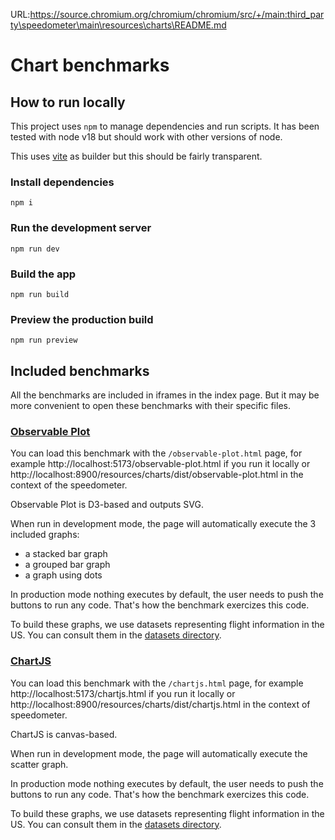 URL:https://source.chromium.org/chromium/chromium/src/+/main:third_party\speedometer\main\resources\charts\README.md
# Chart benchmarks

## How to run locally

This project uses `npm` to manage dependencies and run scripts. It has been
tested with node v18 but should work with other versions of node.

This uses [vite](https://vitejs.dev/) as builder but this should be fairly
transparent.

### Install dependencies

```
npm i
```

### Run the development server

```
npm run dev
```

### Build the app

```
npm run build
```

### Preview the production build

```
npm run preview
```

## Included benchmarks

All the benchmarks are included in iframes in the index page. But it may be more
convenient to open these benchmarks with their specific files.

### [Observable Plot](https://github.com/observablehq/plot)

You can load this benchmark with the `/observable-plot.html` page, for example
http://localhost:5173/observable-plot.html if you run it locally or
http://localhost:8900/resources/charts/dist/observable-plot.html in the
context of the speedometer.

Observable Plot is D3-based and outputs SVG.

When run in development mode, the page will automatically execute the 3
included graphs:

-   a stacked bar graph
-   a grouped bar graph
-   a graph using dots

In production mode nothing executes by default, the user needs to push the
buttons to run any code. That's how the benchmark exercizes this code.

To build these graphs, we use datasets representing flight information in the
US. You can consult them in the [datasets directory](./datasets).

### [ChartJS](https://github.com/chartjs/Chart.js)

You can load this benchmark with the `/chartjs.html` page, for example
http://localhost:5173/chartjs.html if you run it locally or
http://localhost:8900/resources/charts/dist/chartjs.html in the
context of speedometer.

ChartJS is canvas-based.

When run in development mode, the page will automatically execute the scatter
graph.

In production mode nothing executes by default, the user needs to push the
buttons to run any code. That's how the benchmark exercizes this code.

To build these graphs, we use datasets representing flight information in the
US. You can consult them in the [datasets directory](./datasets).

